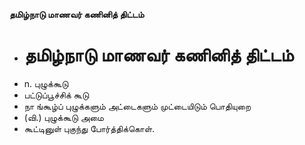 **தமிழ்நாடு மாணவர் கணினித் திட்டம்**
- # தமிழ்நாடு மாணவர் கணினித் திட்டம்
- n. புழுக்கூடு
- பட்டுப்பூச்சிக் கூடு
- நா ங்கூழ்ப் புழுக்களும் அட்டைகளும் முட்டையிடும் பொதியுறை
- (வி.) புழுக்கூடு அமை
- கூட்டினுள் புகுந்து போர்த்திக்கொள்.

